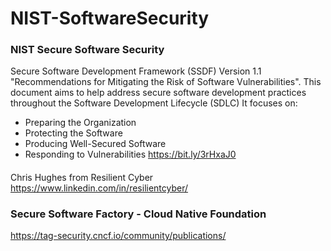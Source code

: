 # NIST-SoftwareSecurity

### NIST Secure Software Security 
Secure Software Development Framework (SSDF) Version 1.1 "Recommendations for Mitigating the Risk of Software Vulnerabilities". 
This document aims to help address secure software development practices throughout the Software Development Lifecycle (SDLC) 
It focuses on:
- Preparing the Organization 
- Protecting the Software
- Producing Well-Secured Software 
- Responding to Vulnerabilities
 https://bit.ly/3rHxaJ0

####
Chris Hughes from Resilient Cyber
https://www.linkedin.com/in/resilientcyber/
####


### Secure Software Factory - Cloud Native Foundation
https://tag-security.cncf.io/community/publications/

